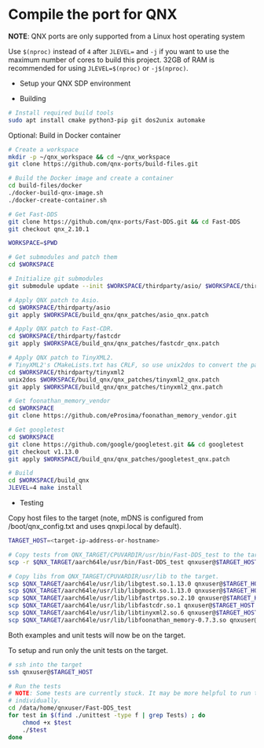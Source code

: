 # Compile the port for QNX

**NOTE**: QNX ports are only supported from a Linux host operating system

Use `$(nproc)` instead of `4` after `JLEVEL=` and `-j` if you want to use the maximum number of cores to build this project.
32GB of RAM is recommended for using `JLEVEL=$(nproc)` or `-j$(nproc)`.
- Setup your QNX SDP environment

- Building

```bash
# Install required build tools
sudo apt install cmake python3-pip git dos2unix automake
```

Optional: Build in Docker container
```bash
# Create a workspace
mkdir -p ~/qnx_workspace && cd ~/qnx_workspace
git clone https://github.com/qnx-ports/build-files.git

# Build the Docker image and create a container
cd build-files/docker
./docker-build-qnx-image.sh
./docker-create-container.sh
```

```bash
# Get Fast-DDS
git clone https://github.com/qnx-ports/Fast-DDS.git && cd Fast-DDS
git checkout qnx_2.10.1

WORKSPACE=$PWD

# Get submodules and patch them
cd $WORKSPACE

# Initialize git submodules
git submodule update --init $WORKSPACE/thirdparty/asio/ $WORKSPACE/thirdparty/fastcdr $WORKSPACE/thirdparty/tinyxml2/

# Apply QNX patch to Asio.
cd $WORKSPACE/thirdparty/asio
git apply $WORKSPACE/build_qnx/qnx_patches/asio_qnx.patch

# Apply QNX patch to Fast-CDR.
cd $WORKSPACE/thirdparty/fastcdr
git apply $WORKSPACE/build_qnx/qnx_patches/fastcdr_qnx.patch

# Apply QNX patch to TinyXML2.
# TinyXML2's CMakeLists.txt has CRLF, so use unix2dos to convert the patch to CRLF.
cd $WORKSPACE/thirdparty/tinyxml2
unix2dos $WORKSPACE/build_qnx/qnx_patches/tinyxml2_qnx.patch
git apply $WORKSPACE/build_qnx/qnx_patches/tinyxml2_qnx.patch

# Get foonathan_memory_vendor
cd $WORKSPACE
git clone https://github.com/eProsima/foonathan_memory_vendor.git

# Get googletest
cd $WORKSPACE
git clone https://github.com/google/googletest.git && cd googletest
git checkout v1.13.0
git apply $WORKSPACE/build_qnx/qnx_patches/googletest_qnx.patch

# Build
cd $WORKSPACE/build_qnx
JLEVEL=4 make install
```

- Testing

Copy host files to the target (note, mDNS is configured from
/boot/qnx_config.txt and uses qnxpi.local by default).
```bash
TARGET_HOST=<target-ip-address-or-hostname>

# Copy tests from QNX_TARGET/CPUVARDIR/usr/bin/Fast-DDS_test to the target.
scp -r $QNX_TARGET/aarch64le/usr/bin/Fast-DDS_test qnxuser@$TARGET_HOST:/data/home/qnxuser

# Copy libs from QNX_TARGET/CPUVARDIR/usr/lib to the target.
scp $QNX_TARGET/aarch64le/usr/lib/libgtest.so.1.13.0 qnxuser@$TARGET_HOST:/data/home/qnxuser/lib
scp $QNX_TARGET/aarch64le/usr/lib/libgmock.so.1.13.0 qnxuser@$TARGET_HOST:/data/home/qnxuser/lib
scp $QNX_TARGET/aarch64le/usr/lib/libfastrtps.so.2.10 qnxuser@$TARGET_HOST:/data/home/qnxuser/lib
scp $QNX_TARGET/aarch64le/usr/lib/libfastcdr.so.1 qnxuser@$TARGET_HOST:/data/home/qnxuser/lib
scp $QNX_TARGET/aarch64le/usr/lib/libtinyxml2.so.6 qnxuser@$TARGET_HOST:/data/home/qnxuser/lib
scp $QNX_TARGET/aarch64le/usr/lib/libfoonathan_memory-0.7.3.so qnxuser@$TARGET_HOST:/data/home/qnxuser/lib
```

Both examples and unit tests will now be on the target.

To setup and run only the unit tests on the target.
```bash
# ssh into the target
ssh qnxuser@$TARGET_HOST

# Run the tests
# NOTE: Some tests are currently stuck. It may be more helpful to run them
# individually.
cd /data/home/qnxuser/Fast-DDS_test
for test in $(find ./unittest -type f | grep Tests) ; do
    chmod +x $test
    ./$test
done
```
